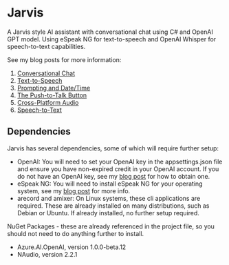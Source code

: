 # Jarvis

A Jarvis style AI assistant with conversational chat using C# and OpenAI GPT model. Using eSpeak NG for text-to-speech and OpenAI Whisper for speech-to-text capabilities.

See my blog posts for more information:

1. [Conversational Chat](https://www.matthewyancer.com/2024/01/16/building-jarvis-in-csharp-part-1.html)
2. [Text-to-Speech](https://www.matthewyancer.com/2024/01/23/building-jarvis-in-csharp-part-2.html)  
3. [Prompting and Date/Time](https://www.matthewyancer.com/2024/01/30/building-jarvis-in-csharp-part-3.html)
4. [The Push-to-Talk Button](https://www.matthewyancer.com/2024/02/08/building-jarvis-in-csharp-part-4.html)
5. [Cross-Platform Audio](https://www.matthewyancer.com/2024/02/10/building-jarvis-in-csharp-part-5.html)
6. [Speech-to-Text](https://www.matthewyancer.com/2024/02/13/building-jarvis-in-csharp-part-6.html)

## Dependencies

Jarvis has several dependencies, some of which will require further setup:

- OpenAI: You will need to set your OpenAI key in the appsettings.json file and ensure you have non-expired credit in your OpenAI account. If you do not have an OpenAI key, see my [blog post](https://www.matthewyancer.com/2024/01/16/building-jarvis-in-csharp-part-1.html) for how to obtain one.
- eSpeak NG: You will need to install eSpeak NG for your operating system, see my [blog post](https://www.matthewyancer.com/2024/01/23/building-jarvis-in-csharp-part-2.html) for more info.
- arecord and amixer: On Linux systems, these cli applications are required. These are already installed on many distributions, such as Debian or Ubuntu. If already installed, no further setup required.

NuGet Packages - these are already referenced in the project file, so you should not need to do anything further to install.

- Azure.AI.OpenAI, version 1.0.0-beta.12
- NAudio, version 2.2.1
